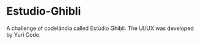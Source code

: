 # Estudio-Ghibli
A challenge of codelândia called Estúdio Ghibli. The UI/UX was developed by Yuri Code.
